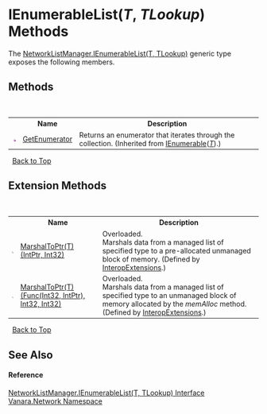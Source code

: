 # IEnumerableList(*T*, *TLookup*) Methods
 

The <a href="50c71df7-36ed-32a2-74a8-12d18a4dfac9">NetworkListManager.IEnumerableList(T, TLookup)</a> generic type exposes the following members.


## Methods
&nbsp;<table><tr><th></th><th>Name</th><th>Description</th></tr><tr><td>![Public method](media/pubmethod.gif "Public method")</td><td><a href="http://msdn2.microsoft.com/en-us/library/s793z9y2" target="_blank">GetEnumerator</a></td><td>
Returns an enumerator that iterates through the collection.
 (Inherited from <a href="http://msdn2.microsoft.com/en-us/library/9eekhta0" target="_blank">IEnumerable</a>(<a href="50c71df7-36ed-32a2-74a8-12d18a4dfac9">*T*</a>).)</td></tr></table>&nbsp;
<a href="#ienumerablelist(*t*,-*tlookup*)-methods">Back to Top</a>

## Extension Methods
&nbsp;<table><tr><th></th><th>Name</th><th>Description</th></tr><tr><td>![Public Extension Method](media/pubextension.gif "Public Extension Method")</td><td><a href="91773882-df39-534a-45b9-9f23de5d67cb">MarshalToPtr(T)(IntPtr, Int32)</a></td><td>Overloaded.  
Marshals data from a managed list of specified type to a pre-allocated unmanaged block of memory.
 (Defined by <a href="fa16fdf1-0da9-374d-b48d-5517895097b7">InteropExtensions</a>.)</td></tr><tr><td>![Public Extension Method](media/pubextension.gif "Public Extension Method")</td><td><a href="ba5b8316-a660-0c20-8924-5ffc8cd68dc3">MarshalToPtr(T)(Func(Int32, IntPtr), Int32, Int32)</a></td><td>Overloaded.  
Marshals data from a managed list of specified type to an unmanaged block of memory allocated by the *memAlloc* method.
 (Defined by <a href="fa16fdf1-0da9-374d-b48d-5517895097b7">InteropExtensions</a>.)</td></tr></table>&nbsp;
<a href="#ienumerablelist(*t*,-*tlookup*)-methods">Back to Top</a>

## See Also


#### Reference
<a href="50c71df7-36ed-32a2-74a8-12d18a4dfac9">NetworkListManager.IEnumerableList(T, TLookup) Interface</a><br /><a href="6f9c0845-1a20-2cb1-a754-0b5e90c1683a">Vanara.Network Namespace</a><br />